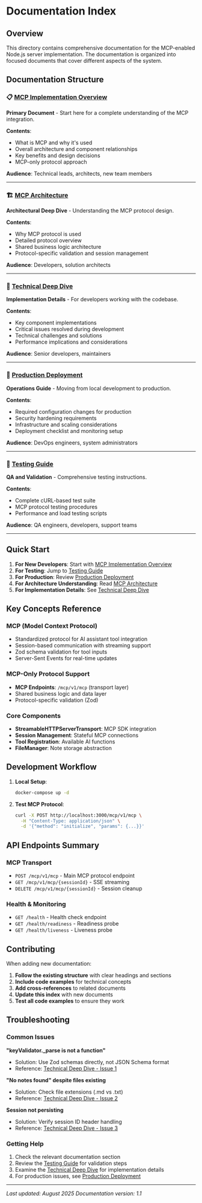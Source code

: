 # Documentation Index

## Overview

This directory contains comprehensive documentation for the MCP-enabled Node.js server implementation. The documentation is organized into focused documents that cover different aspects of the system.

## Documentation Structure

### 📋 [MCP Implementation Overview](./mcp-implementation-overview.md)
**Primary Document** - Start here for a complete understanding of the MCP integration.

**Contents**:
- What is MCP and why it's used
- Overall architecture and component relationships  
- Key benefits and design decisions
- MCP-only protocol approach

**Audience**: Technical leads, architects, new team members

---

### 🏗️ [MCP Architecture](./mcp-architecture.md)
**Architectural Deep Dive** - Understanding the MCP protocol design.

**Contents**:
- Why MCP protocol is used
- Detailed protocol overview
- Shared business logic architecture
- Protocol-specific validation and session management

**Audience**: Developers, solution architects

---

### 🔧 [Technical Deep Dive](./technical-deep-dive.md)
**Implementation Details** - For developers working with the codebase.

**Contents**:
- Key component implementations
- Critical issues resolved during development
- Technical challenges and solutions
- Performance implications and considerations

**Audience**: Senior developers, maintainers

---

### 🚀 [Production Deployment](./production-deployment.md)
**Operations Guide** - Moving from local development to production.

**Contents**:
- Required configuration changes for production
- Security hardening requirements
- Infrastructure and scaling considerations
- Deployment checklist and monitoring setup

**Audience**: DevOps engineers, system administrators

---

### 🧪 [Testing Guide](./testing-guide.md)
**QA and Validation** - Comprehensive testing instructions.

**Contents**:
- Complete cURL-based test suite
- MCP protocol testing procedures
- Performance and load testing scripts

**Audience**: QA engineers, developers, support teams

---

## Quick Start

1. **For New Developers**: Start with [MCP Implementation Overview](./mcp-implementation-overview.md)
2. **For Testing**: Jump to [Testing Guide](./testing-guide.md)
3. **For Production**: Review [Production Deployment](./production-deployment.md)
4. **For Architecture Understanding**: Read [MCP Architecture](./mcp-architecture.md)
5. **For Implementation Details**: See [Technical Deep Dive](./technical-deep-dive.md)

## Key Concepts Reference

### MCP (Model Context Protocol)
- Standardized protocol for AI assistant tool integration
- Session-based communication with streaming support
- Zod schema validation for tool inputs
- Server-Sent Events for real-time updates

### MCP-Only Protocol Support
- **MCP Endpoints**: `/mcp/v1/mcp` (transport layer)
- Shared business logic and data layer
- Protocol-specific validation (Zod)

### Core Components
- **StreamableHTTPServerTransport**: MCP SDK integration
- **Session Management**: Stateful MCP connections
- **Tool Registration**: Available AI functions
- **FileManager**: Note storage abstraction

## Development Workflow

1. **Local Setup**:
   ```bash
   docker-compose up -d
   ```

2. **Test MCP Protocol**:
   ```bash
   curl -X POST http://localhost:3000/mcp/v1/mcp \
     -H "Content-Type: application/json" \
     -d '{"method": "initialize", "params": {...}}'
   ```

## API Endpoints Summary

### MCP Transport
- `POST /mcp/v1/mcp` - Main MCP protocol endpoint
- `GET /mcp/v1/mcp/{sessionId}` - SSE streaming
- `DELETE /mcp/v1/mcp/{sessionId}` - Session cleanup

### Health & Monitoring
- `GET /health` - Health check endpoint
- `GET /health/readiness` - Readiness probe
- `GET /health/liveness` - Liveness probe

## Contributing

When adding new documentation:

1. **Follow the existing structure** with clear headings and sections
2. **Include code examples** for technical concepts
3. **Add cross-references** to related documents
4. **Update this index** with new documents
5. **Test all code examples** to ensure they work

## Troubleshooting

### Common Issues

**"keyValidator._parse is not a function"**
- Solution: Use Zod schemas directly, not JSON Schema format
- Reference: [Technical Deep Dive - Issue 1](./technical-deep-dive.md#issue-1-tool-validation-failure)

**"No notes found" despite files existing**
- Solution: Check file extensions (.md vs .txt)
- Reference: [Technical Deep Dive - Issue 2](./technical-deep-dive.md#issue-2-file-discovery-failure)

**Session not persisting**
- Solution: Verify session ID header handling
- Reference: [Technical Deep Dive - Issue 3](./technical-deep-dive.md#issue-3-session-state-management)

### Getting Help

1. Check the relevant documentation section
2. Review the [Testing Guide](./testing-guide.md) for validation steps
3. Examine the [Technical Deep Dive](./technical-deep-dive.md) for implementation details
4. For production issues, see [Production Deployment](./production-deployment.md)

---

*Last updated: August 2025*
*Documentation version: 1.1*
